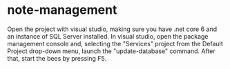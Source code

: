 # note-management
Open the project with visual studio, making sure you have .net core 6 and an instance of SQL Server installed.
In visual studio, open the package management console and, selecting the "Services" project from the Default Project drop-down menu, launch the "update-database" command.
After that, start the bees by pressing F5.
